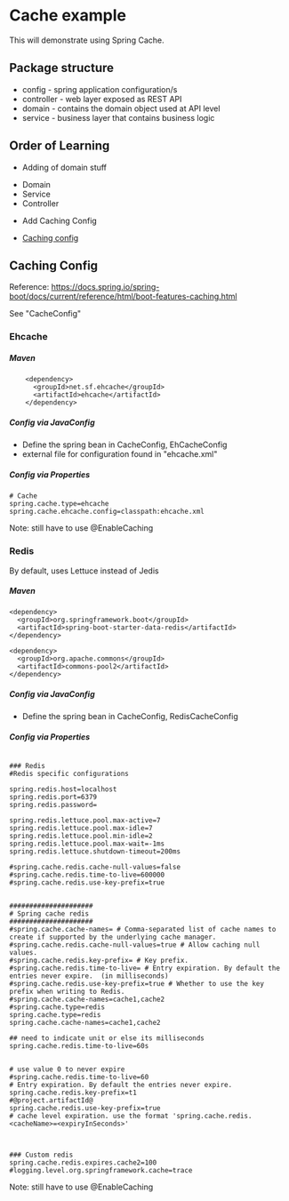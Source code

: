# Cache example

This will demonstrate using Spring Cache.

## Package structure

* config - spring application configuration/s
* controller - web layer exposed as REST API
* domain - contains the domain object used at API level
* service - business layer that contains business logic





## Order of Learning

* Adding of domain stuff
 - Domain
 - Service
 - Controller

* Add Caching Config
 - [Caching config](#caching_config)



## <a name="caching_config"/> Caching Config

Reference: https://docs.spring.io/spring-boot/docs/current/reference/html/boot-features-caching.html

See "CacheConfig"


### Ehcache

##### Maven

```
    <dependency>
      <groupId>net.sf.ehcache</groupId>
      <artifactId>ehcache</artifactId>
    </dependency>
```

##### Config via JavaConfig

* Define the spring bean in CacheConfig, EhCacheConfig
* external file for configuration found in "ehcache.xml"

##### Config via Properties

```
# Cache
spring.cache.type=ehcache
spring.cache.ehcache.config=classpath:ehcache.xml
```

Note: still have to use @EnableCaching


### Redis

By default, uses Lettuce instead of Jedis

##### Maven

```
<dependency>
  <groupId>org.springframework.boot</groupId>
  <artifactId>spring-boot-starter-data-redis</artifactId>
</dependency>

<dependency>
  <groupId>org.apache.commons</groupId>
  <artifactId>commons-pool2</artifactId>
</dependency>
```

##### Config via JavaConfig

* Define the spring bean in CacheConfig, RedisCacheConfig

##### Config via Properties

```

### Redis
#Redis specific configurations

spring.redis.host=localhost
spring.redis.port=6379
spring.redis.password=

spring.redis.lettuce.pool.max-active=7
spring.redis.lettuce.pool.max-idle=7
spring.redis.lettuce.pool.min-idle=2
spring.redis.lettuce.pool.max-wait=-1ms
spring.redis.lettuce.shutdown-timeout=200ms

#spring.cache.redis.cache-null-values=false
#spring.cache.redis.time-to-live=600000
#spring.cache.redis.use-key-prefix=true


#####################
# Spring cache redis
#####################
#spring.cache.cache-names= # Comma-separated list of cache names to create if supported by the underlying cache manager.
#spring.cache.redis.cache-null-values=true # Allow caching null values.
#spring.cache.redis.key-prefix= # Key prefix.
#spring.cache.redis.time-to-live= # Entry expiration. By default the entries never expire.  (in milliseconds)
#spring.cache.redis.use-key-prefix=true # Whether to use the key prefix when writing to Redis.
#spring.cache.cache-names=cache1,cache2
#spring.cache.type=redis
spring.cache.type=redis
spring.cache.cache-names=cache1,cache2

## need to indicate unit or else its milliseconds
spring.cache.redis.time-to-live=60s


# use value 0 to never expire
#spring.cache.redis.time-to-live=60
# Entry expiration. By default the entries never expire.
spring.cache.redis.key-prefix=t1
#@project.artifactId@
spring.cache.redis.use-key-prefix=true
# cache level expiration. use the format 'spring.cache.redis.<cacheName>=<expiryInSeconds>'



### Custom redis
spring.cache.redis.expires.cache2=100
#logging.level.org.springframework.cache=trace
```

Note: still have to use @EnableCaching

